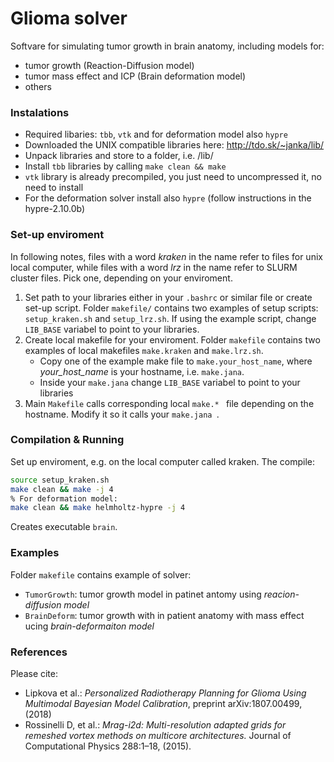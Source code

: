 # Glioma solver
Softvare for simulating tumor growth in brain anatomy, including models for:
* tumor growth (Reaction-Diffusion model)
* tumor mass effect and ICP (Brain deformation model)
* others

### Instalations
* Required libaries: `tbb`, `vtk` and for deformation model also `hypre`
* Downloaded the UNIX compatible libraries here: http://tdo.sk/~janka/lib/ 
* Unpack libraries and store to a folder, i.e. /lib/ 
* Install `tbb` libraries by calling ```make clean && make```
* `vtk` library is already precompiled, you just need to uncompressed it, no need to install
* For the deformation solver install also `hypre` (follow instructions in the hypre-2.10.0b)

### Set-up enviroment
In following notes, files with a word *kraken* in the name refer to files for unix local computer, while files with a word *lrz* in the name refer to SLURM cluster files. Pick one, depending on your enviroment.
1) Set path to your libraries either in your ```.bashrc``` or similar file or create set-up script. Folder ```makefile/``` contains two examples of setup scripts: ```setup_kraken.sh``` and ```setup_lrz.sh```. If using the example script, change ```LIB_BASE``` variabel to point to your libraries.
2) Create local makefile for your enviroment.  Folder ```makefile``` contains two examples of local makefiles ```make.kraken``` and ```make.lrz.sh```. 
    * Copy one of the example make file to ```make.your_host_name```, where *your_host_name* is your hostname, i.e. ```make.jana```. 
    * Inside your ```make.jana``` change ```LIB_BASE``` variabel to point to your libraries
3) Main ```Makefile``` calls corresponding local  ```make.* ``` file depending on the hostname. Modify it so it calls your  ```make.jana ```.

### Compilation & Running
Set up enviroment, e.g. on the local computer called kraken. The compile:
```sh
source setup_kraken.sh
make clean && make -j 4
% For deformation model:
make clean && make helmholtz-hypre -j 4
```
Creates executable ```brain```. 

### Examples
Folder `makefile` contains example of solver:
* `TumorGrowth`: tumor growth model in patinet antomy using *reacion-diffusion model*
* `BrainDeform`: tumor growth with in patient anatomy with mass effect ucing *brain-deformaiton model*

### References
Please cite:
* Lipkova et al.: *Personalized Radiotherapy Planning for Glioma Using Multimodal Bayesian Model Calibration*, preprint arXiv:1807.00499, (2018)
* Rossinelli D, et al.: *Mrag-i2d: Multi-resolution adapted grids for remeshed vortex methods on multicore architectures.* Journal of Computational Physics 288:1–18, (2015).
    

